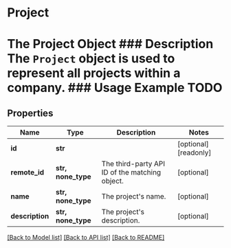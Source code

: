 # Project

# The Project Object ### Description The `Project` object is used to represent all projects within a company.  ### Usage Example TODO

## Properties
Name | Type | Description | Notes
------------ | ------------- | ------------- | -------------
**id** | **str** |  | [optional] [readonly] 
**remote_id** | **str, none_type** | The third-party API ID of the matching object. | [optional] 
**name** | **str, none_type** | The project&#39;s name.  | [optional] 
**description** | **str, none_type** | The project&#39;s description. | [optional] 

[[Back to Model list]](../README.md#documentation-for-models) [[Back to API list]](../README.md#documentation-for-api-endpoints) [[Back to README]](../README.md)


